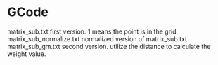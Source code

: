 # GCode

matrix_sub.txt		first version. 1 means the point is in the grid
matrix_sub_normalize.txt	normalized version of matrix_sub.txt
matrix_sub_gm.txt	second version. utilize the distance to calculate the weight value.
